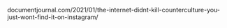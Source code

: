documentjournal.com/2021/01/the-internet-didnt-kill-counterculture-you-just-wont-find-it-on-instagram/
